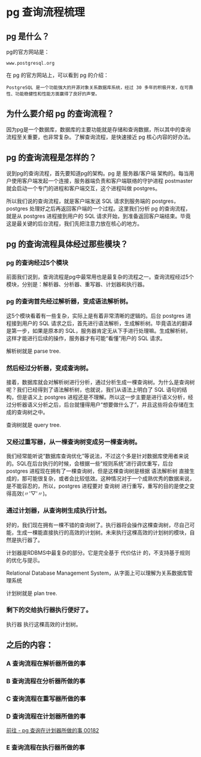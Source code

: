 

# pg 查询流程梳理

## pg 是什么？

pg的官方网站是： 
    
    www.postgresql.org

在 pg 的官方网站上，可以看到 pg 的介绍：
    
    PostgreSQL 是一个功能强大的开源对象关系数据库系统，经过 30 多年的积极开发，在可靠性、功能稳健性和性能方面赢得了良好的声誉。

## 为什么要介绍 pg 的查询流程？

因为pg是一个数据库，数据库的主要功能就是存储和查询数据，所以其中的查询流程至关重要，也非常复杂。了解查询流程，是快速接近 pg 核心内容的好办法。

## pg 的查询流程是怎样的？

说到pg的查询流程，首先要知道pg的架构。pg 是 服务器/客户端 架构的。每当用户使用客户端发起一个连接，服务器端负责和客户端联络的守护进程 postmaster 就会启动一个专门的进程和客户端交互，这个进程叫做 postgres。


所以我们说的查询流程，就是客户端发送 SQL 请求到服务端的 postgres，postgres 处理好之后再返回客户端的一个过程。这里我们分析 pg 的查询流程，就是从 postgres 进程接到用户的 SQL 请求开始，到准备返回客户端结束。毕竟这是最关键的后台流程，我们先把注意力放在核心的地方。

## pg 的查询流程具体经过那些模块？

### pg 的查询经过5个模块
前面我们说到，查询流程是pg中最常用也是最复杂的流程之一。查询流程经过5个模块，分别是：解析器、分析器、重写器、计划器和执行器。

### pg 的查询首先经过解析器，变成语法解析树。
这5个模块看着有一些复杂，实际上是有着非常清晰的逻辑的。后台 postgres 进程接到用户的 SQL 请求之后，首先进行语法解析，生成解析树。毕竟语法的翻译是第一步，如果是原本的 SQL，服务器肯定无从下手进行处理嘛。生成解析树，这样才能进行后续的操作，服务器才有可能“看懂”用户的 SQL 请求。


解析树就是 parse tree.

### 然后经过分析器，变成查询树。
接着，数据库就会对解析树进行分析，通过分析生成一棵查询树。为什么是查询树呢？我们已经得到了语法解析树，也就说，我们从语法上明白了 SQL 语句的结构，但是语义上 postgres 进程还是不理解。所以这一步主要是进行语义分析，经过分析器语义分析之后，后台就懂得用户“想要做什么了”，并且这些将会存储在生成的查询树之中。


查询树就是 query tree.

### 又经过重写器，从一棵查询树变成另一棵查询树。
我们经常能听说“数据库查询优化”等说法，不过这个多是针对数据库使用者来说的。SQL在后台执行的时候，会根据一些“规则系统”进行调优重写，后台 postgres 进程现在拥有了一棵查询树，但是这棵查询树是根据 语法解析树 直接生成的，那可能很复杂，或者会比较低效。这种情况对于一个成熟优秀的数据来说，是不能容忍的，所以，postgres 进程要对 查询树 进行重写，重写的目的是使之变得高效(〃'▽'〃)。

### 通过计划器，从查询树生成执行计划。
好的，我们现在拥有一棵不错的查询树了。执行器将会操作这棵查询树，尽自己可能，生成一棵能直接执行的高效的计划树。未来执行这棵高效的计划树的模块，自然是执行器了。


计划器是RDBMS中最复杂的部分。它是完全基于 代价估计 的，不支持基于规则的优化与提示。


Relational Database Management System，从字面上可以理解为关系数据库管理系统

计划树就是 plan tree.

### 剩下的交给执行器执行便好了。
执行器 执行这棵高效的计划树。



## 之后的内容：

### A 查询流程在解析器所做的事

### B 查询流程在分析器所做的事

### C 查询流程在重写器所做的事

### D 查询流程在计划器所做的事
[前往 - pg 查询在计划器所做的事 00182](./pg_planner.md) 

### E 查询流程在执行器所做的事




